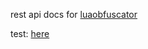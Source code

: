 rest api docs for [luaobfuscator](https://luaobfuscator.com/)

test: [here](https://mopsfl.de/luaobfuscator-docs/)
